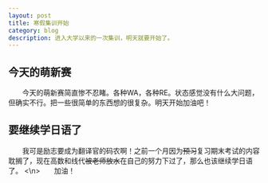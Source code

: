 ```yaml
---
layout: post
title: 寒假集训开始
category: blog
description: 进入大学以来的一次集训，明天就要开始了。
---
```


## 今天的萌新赛

　　今天的萌新赛简直惨不忍睹。各种WA，各种RE。状态感觉没有什么大问题，但确实不行。把一些很简单的东西想的很复杂。明天开始加油吧！

## 要继续学日语了

　　我可是励志要成为翻译官的码农啊！之前一个月因为~~预习~~复习期末考试的内容耽搁了，现在高数和线代~~被老师放水~~在自己的努力下过了，那么也该继续学日语了。
<\n>　　加油！
